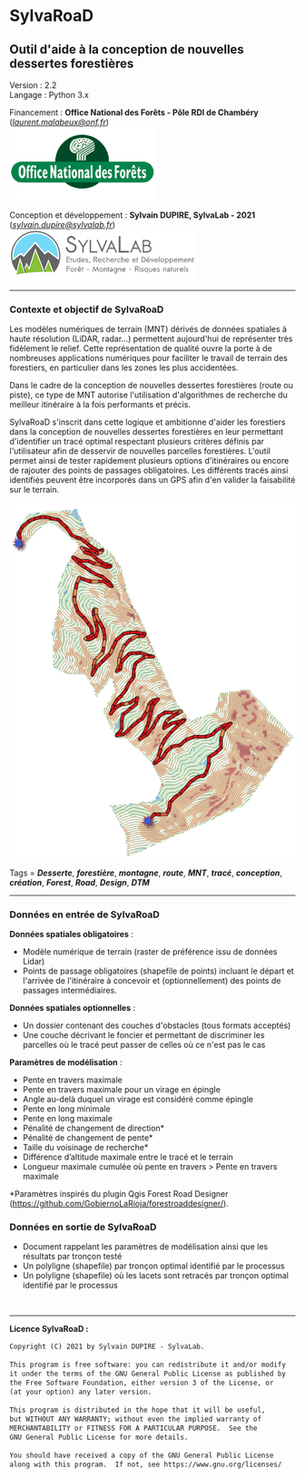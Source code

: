 # SylvaRoaD 
## Outil d'aide à la conception de nouvelles dessertes forestières 

Version : 2.2  
Langage : Python 3.x  

Financement : **Office National des Forêts - Pôle RDI de Chambéry** (*laurent.malabeux@onf.fr*)  
![ONF](./img/onf_logo.gif?raw=true)

Conception et développement : **Sylvain DUPIRE, SylvaLab - 2021** (*sylvain.dupire@sylvalab.fr*)   
![SylvaLab](./img/logo_sylvalab.png?raw=true)

---
### Contexte et objectif de SylvaRoaD

Les modèles numériques de terrain (MNT) dérivés de données spatiales à haute résolution (LiDAR, radar...) permettent aujourd'hui de représenter très fidèlement le relief. Cette représentation de qualité ouvre la porte à de nombreuses applications numériques pour faciliter le travail de terrain des forestiers, en particulier dans les zones les plus accidentées.

Dans le cadre de la conception de nouvelles dessertes forestières (route ou piste), ce type de MNT autorise l'utilisation d'algorithmes de recherche du meilleur itinéraire à la fois performants et précis.

SylvaRoaD s'inscrit dans cette logique et ambitionne d'aider les forestiers dans la conception de nouvelles dessertes forestières en leur permettant d'identifier un tracé optimal respectant plusieurs critères définis par l'utilisateur afin de desservir de nouvelles parcelles forestières. L'outil permet ainsi de tester rapidement plusieurs options d'itinéraires ou encore de rajouter des points de passages obligatoires. 
Les différents tracés ainsi identifiés peuvent être incorporés dans un GPS afin d'en valider la faisabilité sur le terrain.  

![SylvaLab](./img/illustration.png?raw=true)

Tags = ___Desserte___, ___forestière___, ___montagne___, ___route___, ___MNT___, ___tracé___, ___conception___, ___création___, ___Forest___, ___Road___, ___Design___, ___DTM___  

---  
### Données en entrée de SylvaRoaD

**Données spatiales obligatoires** :

- Modèle numérique de terrain (raster de préférence issu de données Lidar)
- Points de passage obligatoires (shapefile de points) incluant le départ et l'arrivée de l'itinéraire à concevoir et (optionnellement) des points de passages intermédiaires.

**Données spatiales optionnelles** :

- Un dossier contenant des couches d'obstacles (tous formats acceptés)
- Une couche décrivant le foncier et permettant de discriminer les parcelles où le tracé peut passer de celles où ce n'est pas le cas

**Paramètres de modélisation** :

- Pente en travers maximale
- Pente en travers maximale pour un virage en épingle
- Angle au-delà duquel un virage est considéré comme épingle
- Pente en long minimale
- Pente en long maximale
- Pénalité de changement de direction*
- Pénalité de changement de pente*
- Taille du voisinage de recherche*
- Différence d’altitude maximale entre le tracé et le terrain
- Longueur maximale cumulée où pente en travers > Pente en travers maximale


*Paramètres inspirés du plugin Qgis Forest Road Designer (<https://github.com/GobiernoLaRioja/forestroaddesigner/>).


### Données en sortie de SylvaRoaD

- Document rappelant les paramètres de modélisation ainsi que les résultats par tronçon testé
- Un polyligne (shapefile) par tronçon optimal identifié par le processus 
- Un polyligne (shapefile) où les lacets sont retracés par tronçon optimal identifié par le processus 
    
&nbsp;   
  

  
---  


__Licence SylvaRoaD :__

    Copyright (C) 2021 by Sylvain DUPIRE - SylvaLab.

    This program is free software: you can redistribute it and/or modify
    it under the terms of the GNU General Public License as published by
    the Free Software Foundation, either version 3 of the License, or
    (at your option) any later version.

    This program is distributed in the hope that it will be useful,
    but WITHOUT ANY WARRANTY; without even the implied warranty of
    MERCHANTABILITY or FITNESS FOR A PARTICULAR PURPOSE.  See the
    GNU General Public License for more details.

    You should have received a copy of the GNU General Public License
    along with this program.  If not, see https://www.gnu.org/licenses/



